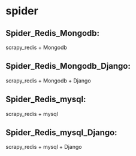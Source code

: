 # spider
Spider_Redis_Mongodb:
----

scrapy_redis + Mongodb

Spider_Redis_Mongodb_Django:
----

scrapy_redis + Mongodb + Django

Spider_Redis_mysql:
----

scrapy_redis + mysql

Spider_Redis_mysql_Django:
----

scrapy_redis + mysql + Django 